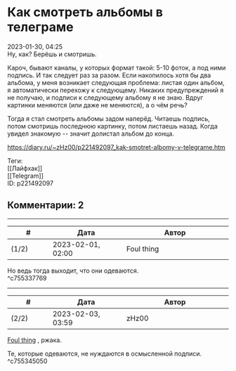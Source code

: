 Как смотреть альбомы в телеграме
================================

  
2023-01-30, 04:25  
 Ну, как? Берёшь и смотришь.   
   
 Кароч, бывают каналы, у которых формат такой: 5-10 фоток, а под ними подпись. И так следует раз за разом. Если накопилось хотя бы два альбома, у меня возникает следующая проблема: листая один альбом, я автоматически перехожу к следующему. Никаких предупреждений я не получаю, и подписи к следующему альбому я не знаю. Вдруг картинки меняются (или даже не меняются), а о чём речь?   
   
 Тогда я стал смотреть альбомы задом наперёд. Читаешь подпись, потом смотришь последнюю картинку, потом листаешь назад. Когда увидел знакомую -- значит долистал альбом до конца.   
  
<https://diary.ru/~zHz00/p221492097_kak-smotret-albomy-v-telegrame.htm>  
  
Теги:  
[[Лайфхак]]  
[[Telegram]]  
ID: p221492097  


Комментарии: 2
--------------

  


---



|         #         |              Дата              |                     Автор                     |           ID           |
| --- | --- | --- | --- |
| (1/2) | 2023-02-01, 02:00 | Foul thing | c755337769 |

  
 Но ведь тогда выходит, что они одеваются.   
 ^c755337769

---



|         #         |              Дата              |                     Автор                     |           ID           |
| --- | --- | --- | --- |
| (2/2) | 2023-02-03, 03:59 | zHz00 | c755345050 |

  
  [Foul thing](https://foulthing.diary.ru "Temporary Internet Flies")  , ржака.   
   
 Те, которые одеваются, не нуждаются в осмысленной подписи.   
 ^c755345050